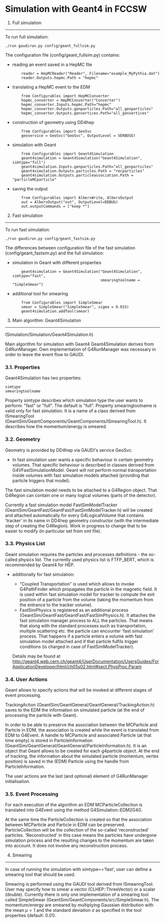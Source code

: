 Simulation with Geant4 in FCCSW
====
1. Full simulation
----

To run full simulation:

    ./run gaudirun.py config/geant_fullsim.py

The configuration file (config/geant_fullsim.py) contains:
  * reading an event saved in a HepMC file

            reader = HepMCReader("Reader", Filename="example_MyPythia.dat")
            reader.Outputs.hepmc.Path = "hepmc"

  * translating a HepMC event to the EDM
   
            from Configurables import HepMCConverter
            hepmc_converter = HepMCConverter("Converter")
            hepmc_converter.Inputs.hepmc.Path="hepmc"
            hepmc_converter.Outputs.genparticles.Path="all_genparticles"
            hepmc_converter.Outputs.genvertices.Path="all_genvertices"

  * construction of geometry using DD4hep

            from Configurables import GeoSvc
            geoservice = GeoSvc("GeoSvc", OutputLevel = VERBOSE)

  * simulation with Geant

            from Configurables import Geant4Simulation
            geant4simulation = Geant4Simulation("Geant4Simulation", simtype="full")
            geant4simulation.Inputs.genparticles.Path="all_genparticles"
            geant4simulation.Outputs.particles.Path = "recparticles"
            geant4simulation.Outputs.particleassociation.Path = "particleMCparticle"

  * saving the output

            from Configurables import AlbersWrite, AlbersOutput
            out = AlbersOutput("out", OutputLevel=DEBUG)
            out.outputCommands = ["keep *"]



2. Fast simulation
----

To run fast simulation:

    ./run gaudirun.py config/geant_fastsim.py
   
The differences between configuration file of the fast simulation (config/geant_fastsim.py) and the full simulation:

  * simulation in Geant with different properties

            geant4simulation = Geant4Simulation("Geant4Simulation", simtype="fast",
                                                smearingtoolname = "SimpleSmear")

  * additional tool for smearing
    
            from Configurables import SimpleSmear
            smear = SimpleSmear("SimpleSmear", sigma = 0.015)
            geant4simulation.addTool(smear)

3. Main algorithm: Geant4Simulation
----

(Simulation/Simulation/Geant4Simulation.h)

Main algorithm for simulation with Geant4 Geant4Simulation derives from G4RunManager. Own implementation of G4RunManager was necessary in order to leave the event flow to GAUDI.


### 3.1. Properties

Geant4Simulation has two properties:

    simtype
    smearingtoolname

Property simtype describes which simulation type the user wants to perform: "fast" or "full". The default is "full".
Property smearingtoolname is valid only for fast simulation. It is a name of a class derived from ISmearingTool (GeantSim/GeantComponents/GeantComponents/ISmearingTool.h). It describes how the momentum/energy is smeared.

### 3.2. Geometry

Geometry is provided by DD4hep via GAUDI's service GeoSvc.

  * In fast simulation user wants a specific behaviour in certain geometry volumes. That specific behaviour is described in classes derived from G4VFastSimulationModel. Geant will not perform normal transportation inside volumes with fast simulation models attached (providing that particle triggers that model).

  The fast simulation model needs to be attached to a G4Region object. That G4Region can contain one or many logical volumes (parts of the detector).

  Currently a fast simulation model FastSimModelTracker (GeantSim/GeantFast/GeantFast/FastSimModelTracker.h) will be created and attached automatically for every G4LogicalVolume that contains 'tracker' in its name in DD4hep geometry constructor (with the intermediate step of creating the G4Region). Work in progress to change that to be easier to modify (in particular set from xml file).

### 3.3. Physics List

Geant simulation requires the particles and processes definitions - the so-called physics list. The currently used physics list is FTFP_BERT, which is recommended by Geant4 for HEP.

  * additionally for fast simulation:
     - "Coupled Transportation" is used which allows to invoke G4PathFinder which propagates the particle in the magnetic field.
     It is used within fast simulation model for tracker to compute the exit position of a particle from the volume (taking the momentum from the entrance to the tracker volume).
     - FastSimPhysics is registered as an additional process (GeantSim/GeantFast/GeantFast/FastSimPhysics.h). It attaches the fast simulation manager process to ALL the particles. That means that along with the standard processes such as transportation, multiple scattering etc. the particle can encounter 'fast simulation' process. That happens if a particle enters a volume with fast simulation model attached and if that particle fulfils trigger conditions (is charged in case of FastSimModelTracker).

     Details may be found at
                http://geant4.web.cern.ch/geant4/UserDocumentation/UsersGuides/ForApplicationDeveloper/html/ch05s02.html#sect.PhysProc.Param


### 3.4. User Actions

Geant allows to specify actions that will be invoked at different stages of event processing.

TrackingAction (GeantSim/GeantGeneral/GeantGeneral/TrackingAction.h) saves to the EDM the information on simulated particle (at the end of processing the particle with Geant).

In order to be able to preserve the association between the MCParticle and Particle in EDM, the association is created while the event is translated from EDM to G4Event. A handle to MCParticle and associated Particle (at that time empty) is stored in ParticleInformation (GeantSim/GeantGeneral/GeantGeneral/ParticleInformation.h). It is an object that Geant allows to be created for each g4particle object. At the end of tracking, the information about the simulated particle (momentum, vertex position) is saved in the (EDM) Particle using the handle from ParticleInformation.

The user actions are the last (and optional) element of G4RunManager initialisation.


### 3.5. Event Processing

For each execution of the algorithm an EDM MCParticleCollection is translated into G4Event using the method G4Simulation::EDM2G4().

At the same time the ParticleCollection is created so that the association between MCParticle and Particle in EDM can be preserved. ParticleCollection will be the collection of the so-called 'reconstructed' particles. 'Reconstructed' in this case means the particles have undergone simulation process and the resulting changes to the momentum are taken into account. It does not involve any reconstruction process.



4. Smearing
----

In case of running the simulation with simtype=='fast', user can define a smearing tool that should be used.

Smearing is performed using the GAUDI tool derived from ISmearingTool. User may specify how to smear a vector (CLHEP::ThreeVector) or a scalar (double). Currently there is only one implementation of a smearing tool called SimpleSmear (GeantSim/GeantComponents/src/SimpleSmear.h). The momentum/energy are smeared by multiplying Gaussian distribution with the mean $\mu=1$ and the standard deviation $\sigma$ as specified in the tool properties (default: 0.01).
